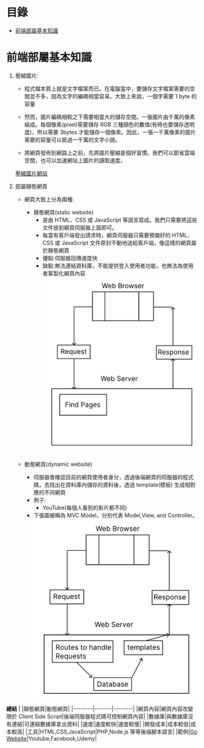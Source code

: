 # 目錄

- [前端部屬基本知識](#前端部屬基本知識)

# 前端部屬基本知識

1. 壓縮圖片:

   - 程式檔本質上就是文字檔案而已。在電腦當中，要儲存文字檔案需要的空間並不多，因為文字的編碼相當容易。大致上來說，一個字需要 1 byte 的容量

   - 然而，圖片編碼相較之下需要相當大的儲存空間。一張圖片由千萬的像素組成。每個像素(pixel)需要儲存 RGB 三種顏色的數值(有時也要儲存透明度)，所以需要 3bytes 才能儲存一個像素。因此，一張一千萬像素的圖片需要的容量可以抵過一千萬的文字小說。

   - 將網頁發佈到網路上之前，先將圖片壓縮是個好習慣。我們可以節省雲端空間，也可以加速網站上圖片的讀取速度。

   [壓縮圖片網站](https://tinypng.com/)

2. 部屬靜態網頁

   - 網頁大致上分為兩種:
     - 靜態網頁(static website)
       - 是由 HTML、CSS 或 JavaScript 等語言寫成。我們只需要將這些文件放到網頁伺服器上面即可。
       - 每當有客戶端發出請求時，網頁伺服器只需要預備好的 HTML、CSS 或 JavaScript 文件原封不動地送給客戶端，像這樣的網頁屬於靜態網頁
       - 優點:伺服器回傳速度快
       - 缺點:無法連結資料庫，不能提供登入使用者功能，也無法為使用者客製化網頁內容
         ![靜態網頁](../img/dev/static_website.png)
   - 動態網頁(dynamic website)

     - 伺服器會確認目前的網頁使用者身分，透過後端網頁的伺服器的程式碼，去找出在資料庫內儲存的資料後，透過 template(模板) 生成相對應的不同網頁
     - 例子:
       - YouTube(每個人看到的影片都不同)
     - 下張圖被稱為 MVC Model，分別代表 Model,View, and Controller。
       ![動態網頁](../img/dev/dynamic_website.png)

**總結**
| |靜態網頁|動態網頁|
|--------|-------|--------|
|網頁內容|網頁內容改變限於 Client Side Script|後端伺服器程式碼可控制網頁內容|
|數據庫|與數據庫沒有連結|可連結數據庫拿出資料|
|速度|速度較快|速度較慢|
|開發成本|成本較低|成本較高|
|工具|HTML,CSS,JavaScript|PHP,Node.js 等等後端腳本語言|
|範例|[Go Website](https://go-website-chi.vercel.app/)|Youtube,Facebook,Udemy|
